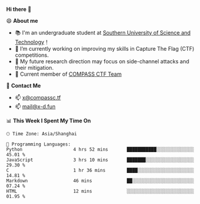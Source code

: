 **Hi there** 👋


😄 **About me**

- 📚 I'm an undergraduate student at [Southern University of Science and Technology](https://www.sustech.edu.cn)！
- 🌱 I’m currently working on improving my skills in Capture The Flag (CTF) competitions.
- 🔭 My future research direction may focus on side-channel attacks and their mitigation.
- 🚩 Current member of [COMPASS CTF Team](https://blog.compassc.tf/) 

👋 **Contact Me**

- 📫 [x@compassc.tf](mailto:x@compassc.tf)
- 📫 [mail@x-d.fun](mailto:mail@x-d.fun)


<!--START_SECTION:waka-->
📊 **This Week I Spent My Time On** 

```text
🕑︎ Time Zone: Asia/Shanghai

💬 Programming Languages: 
Python                   4 hrs 52 mins       ███████████░░░░░░░░░░░░░░   45.01 % 
JavaScript               3 hrs 10 mins       ███████░░░░░░░░░░░░░░░░░░   29.30 % 
C                        1 hr 36 mins        ████░░░░░░░░░░░░░░░░░░░░░   14.81 % 
Markdown                 46 mins             ██░░░░░░░░░░░░░░░░░░░░░░░   07.24 % 
HTML                     12 mins             ░░░░░░░░░░░░░░░░░░░░░░░░░   01.95 % 
```


<!--END_SECTION:waka-->
